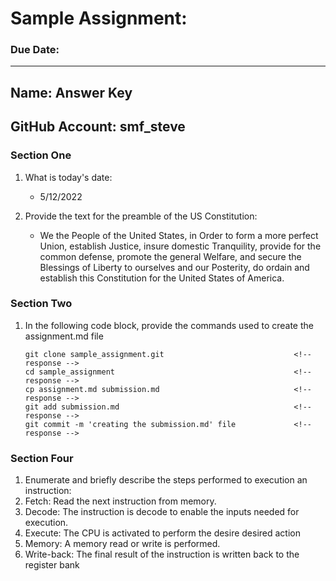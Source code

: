# Sample Assignment:
### Due Date: 
---
## Name: Answer Key                                                                        <!-- response -->
## GitHub Account:  smf_steve                                                              <!-- response -->

### Section One
1. What is today's date:
   *  5/12/2022                                                                            <!-- response -->
 
1. Provide the text for the preamble of the US Constitution:
   * We the People of the United States, in Order to form a more perfect Union, establish Justice, insure domestic Tranquility, provide for the common defense, promote the general Welfare, and secure the Blessings of Liberty to ourselves and our Posterity, do ordain and establish this Constitution for the United States of America.                       <!-- response -->

### Section Two
1. In the following code block, provide the commands used to create the assignment.md file
   ```
   git clone sample_assignment.git                             <!-- response -->
   cd sample_assignment                                        <!-- response -->
   cp assignment.md submission.md                              <!-- response -->
   git add submission.md                                       <!-- response -->
   git commit -m 'creating the submission.md' file             <!-- response -->
   ```
   <!-- Feel free to add or remove additional response lines as needed. -->


### Section Four

1. Enumerate and briefly describe the steps performed to execution an instruction:
  1. Fetch: Read the next instruction from memory.                                         <!-- response -->
  1. Decode: The instruction is decode to enable the inputs needed for execution.          <!-- response -->
  1. Execute: The CPU is activated to perform the desire desired action                    <!-- response -->
  1. Memory: A memory read or write is performed.                                          <!-- response -->
  1. Write-back: The final result of the instruction is written back to the register bank  <!-- response -->
  <!-- Feel free to add or remove additional response lines as needed. -->




